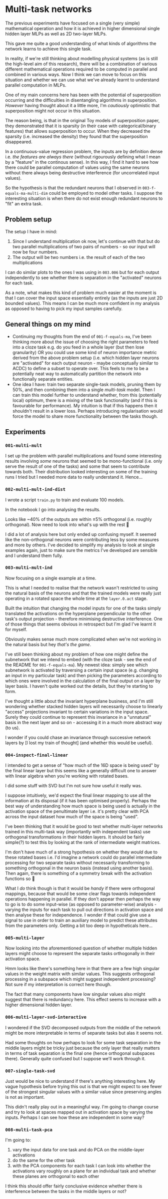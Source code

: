 # Multi-task networks

The previous experiments have focused on a single (very simple) mathematical operation and how it is achieved in higher dimensional single hidden layer MLPs as well as 2D two-layer MLPs.

This gave me quite a good understanding of what kinds of algorithms the network learns to achieve this single task.

In reality, if we're still thinking about modelling physical systems (as is still the high-level aim of this research), there will be a combination of various different mathematical operations required to be computed in parallel and combined in various ways. Now I think we can move to focus on this situation and whether we can use what we've already learnt to understand parallel computation in MLPs.

One of my main concerns here has been with the potential of superposition occurring and the difficulties in disentangling algorithms in superposition. _However_ having thought about it a little more, I'm _cautiously_ optimistic that superposition might not occur in this situation.

The reason being, is that in the original Toy models of superposition paper, they demonstrated that it is sparsity (in their case with categorical/binary features) that allows superposition to occur. When they decreased the sparsity (i.e. increased the density) they found that the superposition disappeared.

In a continuous-value regression problem, the inputs are by definition dense i.e. _the features are always there_ (without rigourously defining what I mean by a "feature" in the continous sense). In this way, I find it hard to see how there could be parallel computation of values using the same neurons without there always being destructive interference (for uncorrelated input values).

So the hypothesis is that the redundant neurons that I observed in `003-f-equals-ma-multi-dim` could be employed to model other tasks. I suppose the interesting situation is when there do not exist enough redundant neurons to "fit" an extra task.

## Problem setup

The setup I have in mind:

1. Since I understand multiplication ok now, let's continue with that but do two parallel multiplications of two pairs of numbers - so our input will now be four numbers.
1. The output will be two numbers i.e. the result of each of the two multiplications

I can do similar plots to the ones I was using in `003.006` but for each output independently to see whether there is separation in the "activated" neurons for each task.

As a note, what makes this kind of problem much easier at the moment is that I can cover the input space essentially entirely (as the inputs are just 2D bounded values). This means I can be much more confident in my analysis as opposed to having to pick my input samples carefully.

## General things on my mind

- Continuing my thoughts from the end of `001-f-equals-ma`, I've been thinking more about the issue of choosing the right parameters to feed into a cloze task e.g. do you feed in a whole layer (but then lose granularity) OR you could use some kind of neuron importance metric derived from the above problem setup (i.e. which hidden layer neurons are "activated" for each output neuron - maybe conceptually similar to ACDC) to define a subset to operate over. This feels to me to be a potentially neat way to automatically partition the network into functionally separate entities.
- One idea I have: train two separate single-task models, pruning them by 50%, and then combining them into a single _multi-task_ model. Then I can train this model further to understand whether, from this (potentially local) optimum, there is a mixing of the task functionality (and if this is favourable for performance). My intuition is that if this happens then it shouldn't result in a lower loss. Perhaps introducing regularisation would force the model to share more functionality between the tasks though.

## Experiments

### `001-multi-mult`

I set up the problem with parallel multiplications and found some interesting results involving _some_ neurons that seemed to be mono-functional (i.e. only serve the result of one of the tasks) and some that seem to contribute towards both. Their distribution looked interesting on some of the training runs I tried but I needed more data to really understand it. Hence...

### `002-multi-mult-ind-dist`

I wrote a script `train.py` to train and evaluate 100 models.

In the notebook I go into analysing the results.

Looks like ~40% of the outputs are within $\pm 5\%$ orthogonal (i.e. roughly orthogonal). Now need to look into what's up with the rest 🤔

I did a lot of analysis here but only ended up confusing myself. It seemed like the non-orthogonal neurons were contributing less by some measures and more by others. I've decided to simplify my analysis to look at single examples again, just to make sure the metrics I've developed are sensible and I understand them fully.

### `003-multi-mult-ind`

Now focusing on a single example at a time.

This is what I needed to realise that the network wasn't restricted to using the natural basis of the neurons and that the trained models were really just operating in a rotated space the whole time at the `layer.0.act` stage.

Built the intuition that changing the model inputs for one of the tasks simply translated the activations on the hyperplane perpendicular to the other task's output projection - therefore minimising destructive interference. One of those things that seems obvious in retrospect but I'm glad I've learnt it for myself.

Obviously makes sense much more complicated when we're not working in the natural basis but hey _that's the game_.

I've still been thinking about my problem of how one might define the subnetwork that we intend to embed (with the cloze task - see the end of the README for `001-f-equals-ma`). My newest idea: simply see which subnetwork is activated by traversing a certain input space (e.g. changing an input in my particular task) and then picking the parameters according to which ones were involved in the calculation of the final output on a layer by layer basis. I haven't quite worked out the details, but they're starting to form.

I've thought a little about the invariant hyperplane business, and I'm still wondering whether stacked hidden layers will necessarily choose to linearly "access" projections invariant to certain variations in the input space. Surely they could continue to represent this invariance in a "unnatural" basis in the next layer and so on - accessing it in a much more abstract way (to us).

I wonder if you could chase an invariance through successive network layers by [I lost my train of thought] (and whether this would be useful).

### `004-inspect-final-linear`

I intended to get a sense of "how much of the 16D space is being used" by the final linear layer but this seems like a generally difficult one to answer with linear algebra when you're working with rotated bases.

I did some stuff with SVD but I'm not sure how useful it really was.

I suppose intuitively, we'd expect the final linear mapping to use all the information at its disposal (if it has been optimised properly). Perhaps the best way of understanding how much space is being used is actually in the activation space of the penultimate layer i.e. it's pretty clear with PCA across the input dataset how much of the space is being "used".

I've been thinking that it would be good to test whether multi-layer networks trained in this multi-task way (importantly with independent tasks) use orthogonal transformations in their hidden layers. It should be fairly simple(?) to test this by looking at the rank of intermediate weight matrices.

I'm don't have much of a strong hypothesis on whether they _would_ due to these rotated bases i.e. I'd imagine a network could do parallel intermediate processing for two separate tasks without necessarily transforming to something orthogonal in the neuron basis (instead using another basis). Then again, there is something of a symmetry break with the activation functions so 🤷

What I _do_ think though is that it would be _handy_ if there were orthogonal mappings, because that would be some clear flags towards independent operations happening in parallel. If they don't appear then perhaps the way to go is to do some input-wise (as opposed to parameter-wise) analysis - varying the inputs for each task to pull out directions in activation space and then analyse these for independence. I wonder if that could give use a signal to use in order to train an auxiliary model to predict these attributes from the parameters only. Getting a bit too deep in hypotheticals here...

### `005-multi-layer`

Now looking into the aforementioned question of whether multiple hidden layers might choose to represent the separate tasks orthogonally in their activation space.

Hmm looks like there's something here in that there are a few high singular values in the weight matrix with similar values. This suggests orthogonal processing in a subspace which might suggest independent processing? Not sure if my interpretation is correct here though.

The fact that many components have low singular values also might suggest that there is redundancy here. This effect seems to increase with a higher dimensional hidden layer.

### `006-multi-layer-svd-interactive`

I wondered if the SVD decomposed outputs from the middle of the network might be more interpretable in terms of separate tasks but alas it seems not.

Had some thoughts on how perhaps to look for some task separation in the middle layers might be tricky just because the only layer that really matters in terms of task separation is the final one (hence orthogonal subspaces there). Generally quite confused but I suppose we'll work through it.

### `007-single-task-svd`

Just would be nice to understand if there's anything interesting here. My vague hypothesis before trying this out is that we might expect to see fewer of the strongest singular values with a similar value since preserving angles is not as important.

This didn't really play out in a meaningful way. I'm going to change course and try to look at spaces mapped out in activation space by varying the inputs. Perhaps I can see how these are independent in some way?

### `008-multi-task-pca`

I'm going to:

1. vary the input data for one task and do PCA on the middle-layer activations
1. do the same for the other task
1. with the PCA components for each task I can look into whether the activations vary roughly on a plane for an individual task and whether these planes are orthogonal to each other

I think this should offer fairly conclusive evidence whether there is interference between the tasks in the middle layers or not?
